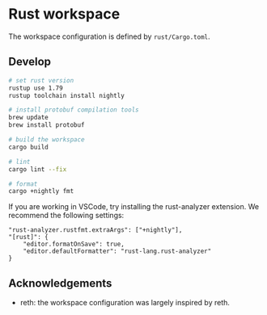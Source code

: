 # Rust workspace

The workspace configuration is defined by `rust/Cargo.toml`.

## Develop

```sh
# set rust version
rustup use 1.79
rustup toolchain install nightly
```

```sh
# install protobuf compilation tools
brew update
brew install protobuf
```

```sh
# build the workspace
cargo build

# lint
cargo lint --fix

# format
cargo +nightly fmt
```

If you are working in VSCode, try installing the rust-analyzer extension. We recommend the following settings:

```
"rust-analyzer.rustfmt.extraArgs": ["+nightly"],
"[rust]": {
    "editor.formatOnSave": true,
    "editor.defaultFormatter": "rust-lang.rust-analyzer"
}
```

## Acknowledgements

- reth: the workspace configuration was largely inspired by reth.